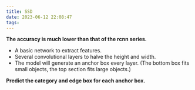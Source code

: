 ```yaml
---
title: SSD
date: 2023-06-12 22:08:47
tags:
---
```


**The accuracy is much lower than that of the rcnn series.**

- A basic network to extract features.
- Several convolutional layers to halve the height and width.
- The model will generate an anchor box every layer. 
(The bottom box fits small objects, the top section fits large objects.)

**Predict the category and edge box for each anchor box.**

